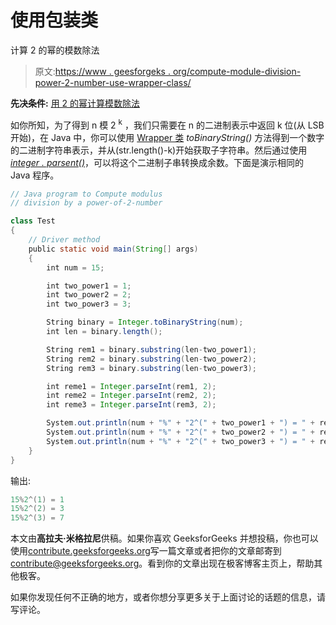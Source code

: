 # 使用包装类

计算 2 的幂的模数除法

> 原文:[https://www . geesforgeks . org/compute-module-division-power-2-number-use-wrapper-class/](https://www.geeksforgeeks.org/compute-modulus-division-power-2-number-using-wrapper-class/)

**先决条件:** [用 2 的幂计算模数除法](https://www.geeksforgeeks.org/compute-modulus-division-by-a-power-of-2-number/)

如你所知，为了得到 n 模 2 <sup>k</sup> ，我们只需要在 n 的二进制表示中返回 k 位(从 LSB 开始)，在 Java 中，你可以使用 [Wrapper 类](https://www.geeksforgeeks.org/wrapper-classes-java/) *toBinaryString()* 方法得到一个数字的二进制字符串表示，并从(str.length()-k)开始获取子字符串。然后通过使用[*integer . parsent()*](https://www.geeksforgeeks.org/string-to-integer-in-java-parseint/)，可以将这个二进制子串转换成余数。下面是演示相同的 Java 程序。

```java
// Java program to Compute modulus
// division by a power-of-2-number

class Test
{
    // Driver method
    public static void main(String[] args) 
    {
        int num = 15;

        int two_power1 = 1;
        int two_power2 = 2;
        int two_power3 = 3;

        String binary = Integer.toBinaryString(num);
        int len = binary.length();

        String rem1 = binary.substring(len-two_power1);
        String rem2 = binary.substring(len-two_power2);
        String rem3 = binary.substring(len-two_power3);

        int reme1 = Integer.parseInt(rem1, 2);
        int reme2 = Integer.parseInt(rem2, 2);
        int reme3 = Integer.parseInt(rem3, 2);

        System.out.println(num + "%" + "2^(" + two_power1 + ") = " + reme1);
        System.out.println(num + "%" + "2^(" + two_power2 + ") = " + reme2);
        System.out.println(num + "%" + "2^(" + two_power3 + ") = " + reme3);
    }
}
```

输出:

```java
15%2^(1) = 1
15%2^(2) = 3
15%2^(3) = 7

```

本文由**高拉夫·米格拉尼**供稿。如果你喜欢 GeeksforGeeks 并想投稿，你也可以使用[contribute.geeksforgeeks.org](http://contribute.geeksforgeeks.org)写一篇文章或者把你的文章邮寄到 contribute@geeksforgeeks.org。看到你的文章出现在极客博客主页上，帮助其他极客。

如果你发现任何不正确的地方，或者你想分享更多关于上面讨论的话题的信息，请写评论。